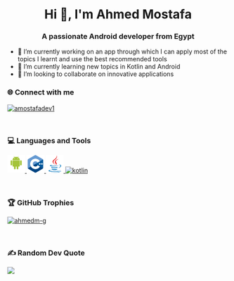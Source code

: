 <h1 align="center">Hi 👋, I'm Ahmed Mostafa</h1>
<h3 align="center">A passionate Android developer from Egypt</h3>

- 🔭 I’m currently working on an app through which I can apply most of the topics I learnt and use the best recommended tools
- 🌱 I’m currently learning new topics in Kotlin and Android
- 👯 I’m looking to collaborate on innovative applications

<h3 align="left">🌐 Connect with me</h3>
<p align="left">
<a href="https://linkedin.com/in/amostafadev1" target="blank"><img align="center" src="https://raw.githubusercontent.com/rahuldkjain/github-profile-readme-generator/master/src/images/icons/Social/linked-in-alt.svg" alt="amostafadev1" height="30" width="40" /></a>
</p>

<br/>

<h3 align="left">💻 Languages and Tools</h3>
<p align="left"> <a href="https://developer.android.com" target="_blank" rel="noreferrer"> <img src="https://raw.githubusercontent.com/devicons/devicon/master/icons/android/android-original-wordmark.svg" alt="android" width="40" height="40"/> </a> <a href="https://www.w3schools.com/cpp/" target="_blank" rel="noreferrer"> <img src="https://raw.githubusercontent.com/devicons/devicon/master/icons/cplusplus/cplusplus-original.svg" alt="cplusplus" width="40" height="40"/> </a> <a href="https://www.java.com" target="_blank" rel="noreferrer"> <img src="https://raw.githubusercontent.com/devicons/devicon/master/icons/java/java-original.svg" alt="java" width="40" height="40"/> </a> <a href="https://kotlinlang.org" target="_blank" rel="noreferrer"> <img src="https://www.vectorlogo.zone/logos/kotlinlang/kotlinlang-icon.svg" alt="kotlin" width="40" height="40"/> </a> </p>

<br/>

<h3 align="left">🏆 GitHub Trophies</h3>
<p align="left"> <a href="https://github.com/ryo-ma/github-profile-trophy"><img src="https://github-profile-trophy.vercel.app/?username=ahmedm-g" alt="ahmedm-g" /></a> </p>

<br/>

<h3 align="left">✍️ Random Dev Quote</h3>

![](https://quotes-github-readme.vercel.app/api?type=vetical&theme=light)
